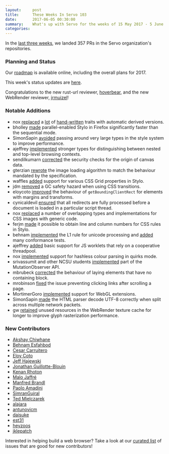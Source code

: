 ```yaml
---
layout:     post
title:      These Weeks In Servo 103
date:       2017-06-05 00:30:00
summary:    What's up with Servo for the weeks of 15 May 2017 - 5 June 2017
categories:
---
```


In the [last three weeks](https://github.com/pulls?utf8=%E2%9C%93&q=is%3Apr+is%3Amerged+closed%3A2017-05-15..2017-06-05+user%3Aservo+),
we landed 357 PRs in the Servo organization's repositories.

### Planning and Status

Our [roadmap](https://github.com/servo/servo/wiki/Roadmap) is available online, including the overall plans for 2017.

This week's status updates are [here](https://www.standu.ps/project/servo/).

Congratulations to the new rust-url reviewer, [hoverbear](https://github.com/hoverbear), and the new WebRender reviewer, [jrmuizel](https://github.com/jrmuizel)!

### Notable Additions

- nox [replaced](https://github.com/servo/servo/pull/17152) a [lot](https://github.com/servo/servo/pull/16973) of [hand-written](https://github.com/servo/servo/pull/16960) traits with automatic derived versions.
- bholley [made](https://github.com/servo/servo/pull/16971) parallel-enabled Stylo in Firefox significantly faster than the sequential mode.
- SimonSapin [avoided](https://github.com/servo/servo/pull/16954) passing around very large types in the style system to improve performance.
- ajeffrey [implemented](https://github.com/servo/servo/pull/16916) stronger types for distinguishing between nested and top-level browsing contexts.
- sendilkumarn [corrected](https://github.com/servo/servo/pull/16913) the security checks for the origin of canvas data.
- gterzian [rewrote](https://github.com/servo/servo/pull/16238) the image loading algorithm to match the behaviour mandated by the specification.
- waffles [added](https://github.com/servo/servo/pull/16067) support for various CSS Grid properties in Stylo.
- jdm [removed](https://github.com/servo/servo/pull/16295) a GC safety hazard when using CSS transitions.
- eloycoto [improved](https://github.com/servo/servo/pull/16317) the behaviour of `getBoundingClientRect` for elements with margins and transforms.
- cynicaldevil [ensured](https://github.com/servo/servo/pull/15354) that all redirects are fully processed before a document is loaded in a particular script thread.
- nox [replaced](https://github.com/servo/servo/pull/16859) a number of overlapping types and implementations for CSS images with generic code.
- ferjm [made](https://github.com/servo/servo/pull/16835) it possible to obtain line and column numbers for CSS rules in Stylo.
- behnam [implemented](https://github.com/servo/unicode-bidi/pull/30) the L1 rule for unicode processing and [added](https://github.com/servo/unicode-bidi/pull/36) many conformance tests.
- ajeffrey [added](https://github.com/servo/servo/pull/16814) basic support for JS worklets that rely on a cooperative threadpool.
- nox [implemented](https://github.com/servo/servo/pull/16858) support for hashless colour parsing in quirks mode.
- srivassumit and other NCSU students [implemented](https://github.com/servo/servo/pull/16883) part of the MutationObserver API.
- mbrubeck [corrected](https://github.com/servo/servo/pull/16881) the behaviour of laying elements that have no containing block.
- mrobinson [fixed](https://github.com/servo/servo/pull/16865) the issue preventing clicking links after scrolling a page.
- MortimerGoro [implemented](https://github.com/servo/servo/pull/16893) support for WebGL extensions.
- SimonSapin [made](https://github.com/servo/servo/pull/16989) the HTML parser decode UTF-8 correctly when split across multiple network packets.
- gw [retained](https://github.com/servo/webrender/pull/1294) unused resources in the WebRender texture cache for longer to improve glyph rasterization performance.

### New Contributors

- [Akshay Chiwhane](https://github.com/achiwhane)
- [Behnam Esfahbod](https://github.com/behnam)
- [Cesar Carruitero](https://github.com/ccarruitero)
- [Eloy Coto](https://github.com/eloycoto)
- [Jeff Hajewski](https://github.com/j-haj)
- [Jonathan Guillotte-Blouin](https://github.com/jonathanGB)
- [Kenan Rhoton](https://github.com/kenan-rhoton)
- [Malo Jaffré](https://github.com/MaloJaffre)
- [Manfred Brandl](https://github.com/manfredbrandl)
- [Paolo Amadini](https://github.com/pamadini)
- [SimranGujral](https://github.com/SimranGujral)
- [Ted Mielczarek](https://github.com/luser)
- [alajara](https://github.com/alajara)
- [antunovicm](https://github.com/synlestidae)
- [daisuke](https://github.com/dadaa)
- [est31](https://github.com/est31)
- [heyzoos](https://github.com/HeyZoos)
- [jklepatch](https://github.com/jklepatch)

Interested in helping build a web browser? Take a look at our [curated list](https://starters.servo.org/) of issues that are good for new contributors!
